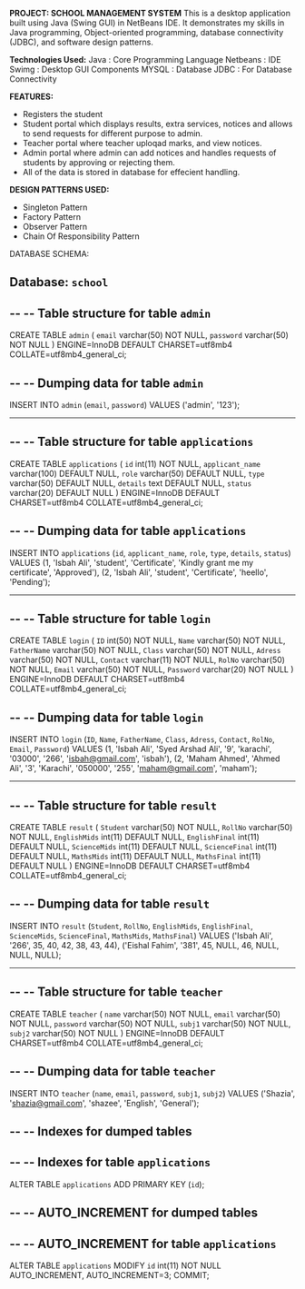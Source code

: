 **PROJECT: SCHOOL MANAGEMENT SYSTEM**
This is a desktop application built using Java (Swing GUI) in NetBeans IDE. It demonstrates my skills in Java programming, Object-oriented programming, database connectivity (JDBC), and software design patterns.

**Technologies Used:**
Java : Core Programming Language
Netbeans : IDE
Swimg : Desktop GUI Components 
MYSQL : Database
JDBC : For Database Connectivity


**FEATURES:**
* Registers the student
* Student portal which displays results, extra services, notices and allows to send requests for different purpose to admin.
* Teacher portal where teacher uploqad marks, and view notices.
* Admin portal where admin can add notices and handles requests of students by approving or rejecting them.
* All of the data is stored in database for effecient handling.

**DESIGN PATTERNS USED:**
* Singleton Pattern
* Factory Pattern
* Observer Pattern
* Chain Of Responsibility Pattern

DATABASE SCHEMA:

 Database: `school`
--

--
-- Table structure for table `admin`
--

CREATE TABLE `admin` (
  `email` varchar(50) NOT NULL,
  `password` varchar(50) NOT NULL
) ENGINE=InnoDB DEFAULT CHARSET=utf8mb4 COLLATE=utf8mb4_general_ci;

--
-- Dumping data for table `admin`
--

INSERT INTO `admin` (`email`, `password`) VALUES
('admin', '123');

-- --------------------------------------------------------

--
-- Table structure for table `applications`
--

CREATE TABLE `applications` (
  `id` int(11) NOT NULL,
  `applicant_name` varchar(100) DEFAULT NULL,
  `role` varchar(50) DEFAULT NULL,
  `type` varchar(50) DEFAULT NULL,
  `details` text DEFAULT NULL,
  `status` varchar(20) DEFAULT NULL
) ENGINE=InnoDB DEFAULT CHARSET=utf8mb4 COLLATE=utf8mb4_general_ci;

--
-- Dumping data for table `applications`
--

INSERT INTO `applications` (`id`, `applicant_name`, `role`, `type`, `details`, `status`) VALUES
(1, 'Isbah Ali', 'student', 'Certificate', 'Kindly grant me my certificate', 'Approved'),
(2, 'Isbah Ali', 'student', 'Certificate', 'heello', 'Pending');

-- --------------------------------------------------------

--
-- Table structure for table `login`
--

CREATE TABLE `login` (
  `ID` int(50) NOT NULL,
  `Name` varchar(50) NOT NULL,
  `FatherName` varchar(50) NOT NULL,
  `Class` varchar(50) NOT NULL,
  `Adress` varchar(50) NOT NULL,
  `Contact` varchar(11) NOT NULL,
  `RolNo` varchar(50) NOT NULL,
  `Email` varchar(50) NOT NULL,
  `Password` varchar(20) NOT NULL
) ENGINE=InnoDB DEFAULT CHARSET=utf8mb4 COLLATE=utf8mb4_general_ci;

--
-- Dumping data for table `login`
--

INSERT INTO `login` (`ID`, `Name`, `FatherName`, `Class`, `Adress`, `Contact`, `RolNo`, `Email`, `Password`) VALUES
(1, 'Isbah Ali', 'Syed Arshad Ali', '9', 'karachi', '03000', '266', 'isbah@gmail.com', 'isbah'),
(2, 'Maham Ahmed', 'Ahmed Ali', '3', 'Karachi', '050000', '255', 'maham@gmail.com', 'maham');

-- --------------------------------------------------------

--
-- Table structure for table `result`
--

CREATE TABLE `result` (
  `Student` varchar(50) NOT NULL,
  `RollNo` varchar(50) NOT NULL,
  `EnglishMids` int(11) DEFAULT NULL,
  `EnglishFinal` int(11) DEFAULT NULL,
  `ScienceMids` int(11) DEFAULT NULL,
  `ScienceFinal` int(11) DEFAULT NULL,
  `MathsMids` int(11) DEFAULT NULL,
  `MathsFinal` int(11) DEFAULT NULL
) ENGINE=InnoDB DEFAULT CHARSET=utf8mb4 COLLATE=utf8mb4_general_ci;

--
-- Dumping data for table `result`
--

INSERT INTO `result` (`Student`, `RollNo`, `EnglishMids`, `EnglishFinal`, `ScienceMids`, `ScienceFinal`, `MathsMids`, `MathsFinal`) VALUES
('Isbah Ali', '266', 35, 40, 42, 38, 43, 44),
('Eishal Fahim', '381', 45, NULL, 46, NULL, NULL, NULL);

-- --------------------------------------------------------

--
-- Table structure for table `teacher`
--

CREATE TABLE `teacher` (
  `name` varchar(50) NOT NULL,
  `email` varchar(50) NOT NULL,
  `password` varchar(50) NOT NULL,
  `subj1` varchar(50) NOT NULL,
  `subj2` varchar(50) NOT NULL
) ENGINE=InnoDB DEFAULT CHARSET=utf8mb4 COLLATE=utf8mb4_general_ci;

--
-- Dumping data for table `teacher`
--

INSERT INTO `teacher` (`name`, `email`, `password`, `subj1`, `subj2`) VALUES
('Shazia', 'shazia@gmail.com', 'shazee', 'English', 'General');

--
-- Indexes for dumped tables
--

--
-- Indexes for table `applications`
--
ALTER TABLE `applications`
  ADD PRIMARY KEY (`id`);

--
-- AUTO_INCREMENT for dumped tables
--

--
-- AUTO_INCREMENT for table `applications`
--
ALTER TABLE `applications`
  MODIFY `id` int(11) NOT NULL AUTO_INCREMENT, AUTO_INCREMENT=3;
COMMIT;
